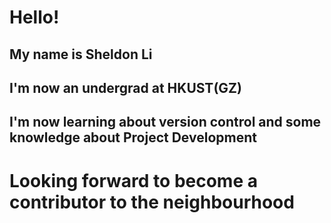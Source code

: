 # Hello!
## My name is **Sheldon Li**

## I'm now an undergrad at HKUST(GZ)

## I'm now learning about version control and some knowledge about Project Development

# Looking forward to become a contributor to the neighbourhood


